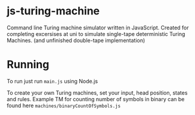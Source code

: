 # js-turing-machine
Command line Turing machine simulator written in JavaScript. Created for completing excersises at uni to simulate single-tape deterministic Turing Machines. (and unfinished double-tape implementation)

# Running

To run just run `main.js` using Node.js

To create your own Turing machines, set your input, head position, states and rules. Example TM for counting number of symbols in binary can be found here `machines/binaryCountOfSymbols.js`
